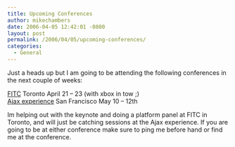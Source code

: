 ```yaml
---
title: Upcoming Conferences
author: mikechambers
date: 2006-04-05 12:42:01 -0800
layout: post
permalink: /2006/04/05/upcoming-conferences/
categories:
  - General
---
```



Just a heads up but I am going to be attending the following conferences in the next couple of weeks:

[FITC][1] Toronto April 21 &#8211; 23 (with xbox in tow ;)  
[Ajax experience][2] San Francisco May 10 &#8211; 12th

Im helping out with the keynote and doing a platform panel at FITC in Toronto, and will just be catching sessions at the Ajax experience. If you are going to be at either conference make sure to ping me before hand or find me at the conference.

 [1]: http://www.fitc.ca/event_detail.cfm?festival_id=5
 [2]: http://theajaxexperience.com/show_view.jsp?showId=58